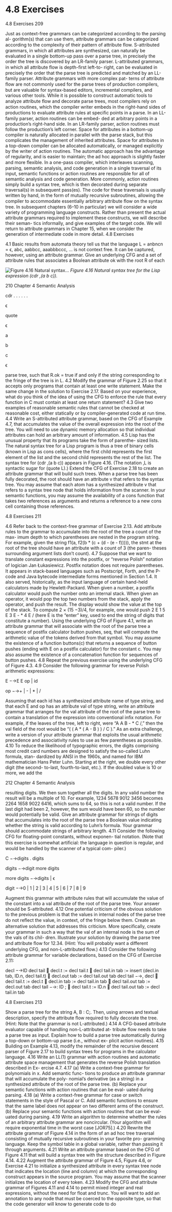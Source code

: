 # 4.8 Exercises

4.8 Exercises 209

Just as context-free grammars can be categorized according to the parsing al- gorithm(s) that can use them, attribute grammars can be categorized according to the complexity of their pattern of attribute ﬂow. S-attributed grammars, in which all attributes are synthesized, can naturally be evaluated in a single bottom-up pass over a parse tree, in precisely the order the tree is discovered by an LR-family parser. L-attributed grammars, in which all attribute ﬂow is depth-ﬁrst left-to- right, can be evaluated in precisely the order that the parse tree is predicted and matched by an LL-family parser. Attribute grammars with more complex pat- terns of attribute ﬂow are not commonly used for the parse trees of production compilers, but are valuable for syntax-based editors, incremental compilers, and various other tools. While it is possible to construct automatic tools to analyze attribute ﬂow and decorate parse trees, most compilers rely on action routines, which the compiler writer embeds in the right-hand sides of productions to evaluate attribute rules at speciﬁc points in a parse. In an LL-family parser, action routines can be embed- ded at arbitrary points in a production’s right-hand side. In an LR-family parser, action routines must follow the production’s left corner. Space for attributes in a bottom-up compiler is naturally allocated in parallel with the parse stack, but this complicates the management of inherited attributes. Space for attributes in a top-down compiler can be allocated automatically, or managed explicitly by the writer of action routines. The automatic approach has the advantage of regularity, and is easier to maintain; the ad hoc approach is slightly faster and more ﬂexible. In a one-pass compiler, which interleaves scanning, parsing, semantic analysis, and code generation in a single traversal of its input, semantic functions or action routines are responsible for all of semantic analysis and code generation. More commonly, action routines simply build a syntax tree, which is then decorated during separate traversal(s) in subsequent pass(es). The code for these traversals is usually written by hand, in the form of mutually recursive subroutines, allowing the compiler to accommodate essentially arbitrary attribute ﬂow on the syntax tree. In subsequent chapters (6–10 in particular) we will consider a wide variety of programming language constructs. Rather than present the actual attribute grammars required to implement these constructs, we will describe their seman- tics informally, and give examples of the target code. We will return to attribute grammars in Chapter 15, when we consider the generation of intermediate code in more detail. 4.8 Exercises

4.1 Basic results from automata theory tell us that the language L = anbncn = ϵ, abc, aabbcc, aaabbbccc, ... is not context free. It can be captured, however, using an attribute grammar. Give an underlying CFG and a set of attribute rules that associates a Boolean attribute ok with the root R of each

![Figure 4.16 Natural syntax...](images/page_243_vector_243.png)
*Figure 4.16 Natural syntax tree for the Lisp expression (cdr ‚(a b c)).*

210 Chapter 4 Semantic Analysis

cdr . . . . . .

ϵ

quote

ϵ

a

b

c

ϵ

parse tree, such that R.ok = true if and only if the string corresponding to the fringe of the tree is in L. 4.2 Modify the grammar of Figure 2.25 so that it accepts only programs that contain at least one write statement. Make the same change in the solution to Exercise 2.17. Based on your experience, what do you think of the idea of using the CFG to enforce the rule that every function in C must contain at least one return statement? 4.3 Give two examples of reasonable semantic rules that cannot be checked at reasonable cost, either statically or by compiler-generated code at run time. 4.4 Write an S-attributed attribute grammar, based on the CFG of Example 4.7, that accumulates the value of the overall expression into the root of the tree. You will need to use dynamic memory allocation so that individual attributes can hold an arbitrary amount of information. 4.5 Lisp has the unusual property that its programs take the form of parenthe- sized lists. The natural syntax tree for a Lisp program is thus a tree of binary cells (known in Lisp as cons cells), where the ﬁrst child represents the ﬁrst element of the list and the second child represents the rest of the list. The syntax tree for (cdr ‚(a b c)) appears in Figure 4.16. (The notation ‚L is syntactic sugar for (quote L).) Extend the CFG of Exercise 2.18 to create an attribute grammar that will build such trees. When a parse tree has been fully decorated, the root should have an attribute v that refers to the syntax tree. You may assume that each atom has a synthesized attribute v that refers to a syntax tree node that holds information from the scanner. In your semantic functions, you may assume the availability of a cons function that takes two references as arguments and returns a reference to a new cons cell containing those references.

4.8 Exercises 211

4.6 Refer back to the context-free grammar of Exercise 2.13. Add attribute rules to the grammar to accumulate into the root of the tree a count of the max- imum depth to which parentheses are nested in the program string. For example, given the string f1(a, f2(b * (c + (d - (e - f))))), the stmt at the root of the tree should have an attribute with a count of 3 (the paren- theses surrounding argument lists don’t count). 4.7 Suppose that we want to translate constant expressions into the postﬁx, or “reverse Polish” notation of logician Jan Łukasiewicz. Postﬁx notation does not require parentheses. It appears in stack-based languages such as Postscript, Forth, and the P-code and Java bytecode intermediate forms mentioned in Section 1.4. It also served, historically, as the input language of certain hand-held calculators made by Hewlett-Packard. When given a number, a postﬁx calculator would push the number onto an internal stack. When given an operator, it would pop the top two numbers from the stack, apply the operator, and push the result. The display would show the value at the top of the stack. To compute 2 × (15 −3)/4, for example, one would push 2 E 1 5 E 3 E - * 4 E / (here E is the “enter” key, used to end the string of digits that constitute a number). Using the underlying CFG of Figure 4.1, write an attribute grammar that will associate with the root of the parse tree a sequence of postﬁx calculator button pushes, seq, that will compute the arithmetic value of the tokens derived from that symbol. You may assume the existence of a function buttons(c) that returns a sequence of button pushes (ending with E on a postﬁx calculator) for the constant c. You may also assume the existence of a concatenation function for sequences of button pushes. 4.8 Repeat the previous exercise using the underlying CFG of Figure 4.3. 4.9 Consider the following grammar for reverse Polish arithmetic expressions:

E −→E E op | id

op −→+ | - | * | /

Assuming that each id has a synthesized attribute name of type string, and that each E and op has an attribute val of type string, write an attribute grammar that arranges for the val attribute of the root of the parse tree to contain a translation of the expression into conventional inﬁx notation. For example, if the leaves of the tree, left to right, were “A A B - * C /,” then the val ﬁeld of the root would be “( ( A * ( A - B ) ) / C ).” As an extra challenge, write a version of your attribute grammar that exploits the usual arithmetic precedence and associativity rules to use as few parentheses as possible. 4.10 To reduce the likelihood of typographic errors, the digits comprising most credit card numbers are designed to satisfy the so-called Luhn formula, stan- dardized by ANSI in the 1960s, and named for IBM mathematician Hans Peter Luhn. Starting at the right, we double every other digit (the second- to-last, fourth-to-last, etc.). If the doubled value is 10 or more, we add the

212 Chapter 4 Semantic Analysis

resulting digits. We then sum together all the digits. In any valid number the result will be a multiple of 10. For example, 1234 5678 9012 3456 becomes 2264 1658 9022 6416, which sums to 64, so this is not a valid number. If the last digit had been 2, however, the sum would have been 60, so the number would potentially be valid. Give an attribute grammar for strings of digits that accumulates into the root of the parse tree a Boolean value indicating whether the string is valid according to Luhn’s formula. Your grammar should accommodate strings of arbitrary length. 4.11 Consider the following CFG for ﬂoating-point constants, without exponen- tial notation. (Note that this exercise is somewhat artiﬁcial: the language in question is regular, and would be handled by the scanner of a typical com- piler.)

C −→digits . digits

digits −→digit more digits

more digits −→digits | ϵ

digit −→0 | 1 | 2 | 3 | 4 | 5 | 6 | 7 | 8 | 9

Augment this grammar with attribute rules that will accumulate the value of the constant into a val attribute of the root of the parse tree. Your answer should be S-attributed. 4.12 One potential criticism of the obvious solution to the previous problem is that the values in internal nodes of the parse tree do not reﬂect the value, in context, of the fringe below them. Create an alternative solution that addresses this criticism. More speciﬁcally, create your grammar in such a way that the val of an internal node is the sum of the vals of its chil- dren. Illustrate your solution by drawing the parse tree and attribute ﬂow for 12.34. (Hint: You will probably want a different underlying CFG, and non-L-attributed ﬂow.) 4.13 Consider the following attribute grammar for variable declarations, based on the CFG of Exercise 2.11:

decl −→ID decl tail  decl.t := decl tail.t  decl tail.in tab := insert (decl.in tab, ID.n, decl tail.t)  decl.out tab := decl tail.out tab decl tail −→, decl  decl tail.t := decl.t  decl.in tab := decl tail.in tab  decl tail.out tab := decl.out tab decl tail −→: ID ;  decl tail.t := ID.n  decl tail.out tab := decl tail.in tab

4.8 Exercises 213

Show a parse tree for the string A, B : C;. Then, using arrows and textual description, specify the attribute ﬂow required to fully decorate the tree. (Hint: Note that the grammar is not L-attributed.) 4.14 A CFG-based attribute evaluator capable of handling non-L-attributed at- tribute ﬂow needs to take a parse tree as input. Explain how to build a parse tree automatically during a top-down or bottom-up parse (i.e., without ex- plicit action routines). 4.15 Building on Example 4.13, modify the remainder of the recursive descent parser of Figure 2.17 to build syntax trees for programs in the calculator language. 4.16 Write an LL(1) grammar with action routines and automatic attribute space management that generates the reverse Polish translation described in Ex- ercise 4.7. 4.17 (a) Write a context-free grammar for polynomials in x. Add semantic func- tions to produce an attribute grammar that will accumulate the poly- nomial’s derivative (as a string) in a synthesized attribute of the root of the parse tree. (b) Replace your semantic functions with action routines that can be eval- uated during parsing. 4.18 (a) Write a context-free grammar for case or switch statements in the style of Pascal or C. Add semantic functions to ensure that the same label does not appear on two different arms of the construct. (b) Replace your semantic functions with action routines that can be eval- uated during parsing. 4.19 Write an algorithm to determine whether the rules of an arbitrary attribute grammar are noncircular. (Your algorithm will require exponential time in the worst case [JOR75].) 4.20 Rewrite the attribute grammar of Figure 4.14 in the form of an ad hoc tree traversal consisting of mutually recursive subroutines in your favorite pro- gramming language. Keep the symbol table in a global variable, rather than passing it through arguments. 4.21 Write an attribute grammar based on the CFG of Figure 4.11 that will build a syntax tree with the structure described in Figure 4.14. 4.22 Augment the attribute grammar of Figure 4.5, Figure 4.6, or Exercise 4.21 to initialize a synthesized attribute in every syntax tree node that indicates the location (line and column) at which the corresponding construct appears in the source program. You may assume that the scanner initializes the location of every token. 4.23 Modify the CFG and attribute grammar of Figures 4.11 and 4.14 to permit mixed integer and real expressions, without the need for float and trunc. You will want to add an annotation to any node that must be coerced to the opposite type, so that the code generator will know to generate code to do

